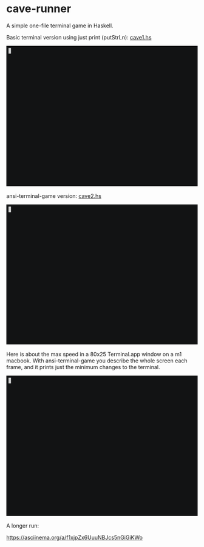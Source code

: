 # cave-runner

A simple one-file terminal game in Haskell.

Basic terminal version using just print (putStrLn): [cave1.hs](old/cave1.hs)

![screencast](old/cave1.anim.gif)

ansi-terminal-game version: [cave2.hs](cave2.hs)

![screencast](cave2.anim.gif)

Here is about the max speed in a 80x25 Terminal.app window on a m1 macbook.
With ansi-terminal-game you describe the whole screen each frame,
and it prints just the minimum changes to the terminal.

![screencast](cave2-fast.anim.gif)

A longer run:

https://asciinema.org/a/f1xjpZx6UuuNBJcs5nGiGiKWo
